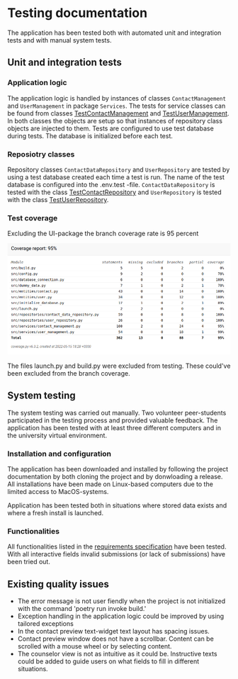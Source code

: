# Testing documentation

The application has been tested both with automated unit and integration tests and with manual system tests. 

## Unit and integration tests

### Application logic
The application logic is handled by instances of classes `ContactManagement` and `UserManagement` in package `Services`. The tests for service classes can be found from classes [TestContactManagement](https://github.com/heidi-holappa/ot-harjoitustyo/blob/master/src/tests/contact_test.py) and [TestUserManagement](https://github.com/heidi-holappa/ot-harjoitustyo/blob/master/src/tests/user_test.py). In both classes the objects are setup so that instances of repository class objects are injected to them. Tests are configured to use test database during tests. The database is initialized before each test. 

### Reposiotry classes
Repository classes `ContactDataRepository` and `UserRepository` are tested by using a test database created each time a test is run. The name of the test database is configured into the .env.test -file. `ContactDataRepository` is tested with the class [TestContactRepository](https://github.com/heidi-holappa/ot-harjoitustyo/blob/master/src/tests/contact_repository_test.py) and `UserRepository` is tested with the class [TestUserRepository](https://github.com/heidi-holappa/ot-harjoitustyo/blob/master/src/tests/user_repository_test.py).

### Test coverage
Excluding the UI-package the branch coverage rate is 95 percent

![Coverage report](images/coverage-report-img.png)

The files launch.py and build.py were excluded from testing. These could've been excluded from the branch coverage. 

## System testing

The system testing was carried out manually. Two volunteer peer-students participated in the testing process and provided valuable feedback. The application has been tested with at least three different computers and in the university virtual environment. 

### Installation and configuration
The application has been downloaded and installed by following the project documentation by both cloning the project and by donwloading a release. All installations have been made on Linux-based computers due to the limited access to MacOS-systems. 

Application has been tested both in situations where stored data exists and where a fresh install is launched. 

### Functionalities
All functionalities listed in the [requirements specification](requirements-specification.md) have been tested. With all interactive fields invalid submissions (or lack of submissions) have been tried out. 

## Existing quality issues
* The error message is not user fiendly when the project is not initialized with the command 'poetry run invoke build.'
* Exception handling in the application logic could be improved by using tailored exceptions
* In the contact preview text-widget text layout has spacing issues. 
* Contact preview window does not have a scrollbar. Content can be scrolled with a mouse wheel or by selecting content.
* The counselor view is not as intuitive as it could be. Instructive texts could be added to guide users on what fields to fill in different situations. 

